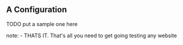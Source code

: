 ## A Configuration

TODO put a sample one here

note:
	- THATS IT. That's all you need to get going testing any website